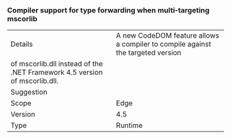 ### Compiler support for type forwarding when multi-targeting mscorlib

|   |   |
|---|---|
|Details|A new CodeDOM feature allows a compiler to compile against the targeted version
of mscorlib.dll instead of the .NET Framework 4.5 version of mscorlib.dll.|
|Suggestion||
|Scope|Edge|
|Version|4.5|
|Type|Runtime|
